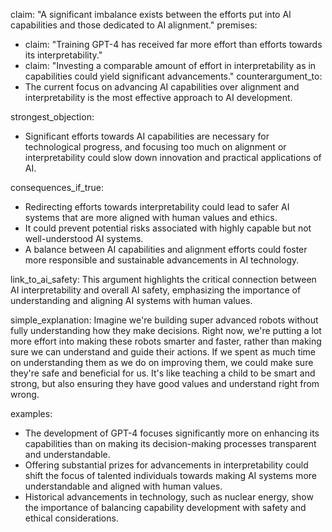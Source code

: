 claim: "A significant imbalance exists between the efforts put into AI capabilities and those dedicated to AI alignment."
premises:
  - claim: "Training GPT-4 has received far more effort than efforts towards its interpretability."
  - claim: "Investing a comparable amount of effort in interpretability as in capabilities could yield significant advancements."
counterargument_to:
  - The current focus on advancing AI capabilities over alignment and interpretability is the most effective approach to AI development.

strongest_objection:
  - Significant efforts towards AI capabilities are necessary for technological progress, and focusing too much on alignment or interpretability could slow down innovation and practical applications of AI.

consequences_if_true:
  - Redirecting efforts towards interpretability could lead to safer AI systems that are more aligned with human values and ethics.
  - It could prevent potential risks associated with highly capable but not well-understood AI systems.
  - A balance between AI capabilities and alignment efforts could foster more responsible and sustainable advancements in AI technology.

link_to_ai_safety: This argument highlights the critical connection between AI interpretability and overall AI safety, emphasizing the importance of understanding and aligning AI systems with human values.

simple_explanation: Imagine we're building super advanced robots without fully understanding how they make decisions. Right now, we're putting a lot more effort into making these robots smarter and faster, rather than making sure we can understand and guide their actions. If we spent as much time on understanding them as we do on improving them, we could make sure they're safe and beneficial for us. It's like teaching a child to be smart and strong, but also ensuring they have good values and understand right from wrong.

examples:
  - The development of GPT-4 focuses significantly more on enhancing its capabilities than on making its decision-making processes transparent and understandable.
  - Offering substantial prizes for advancements in interpretability could shift the focus of talented individuals towards making AI systems more understandable and aligned with human values.
  - Historical advancements in technology, such as nuclear energy, show the importance of balancing capability development with safety and ethical considerations.